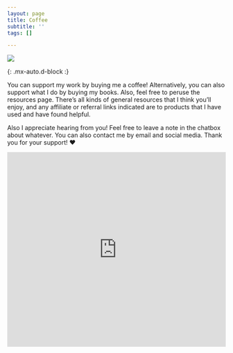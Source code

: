 ```yaml
---
layout: page
title: Coffee
subtitle: ''
tags: []

---
```

![](https://64.media.tumblr.com/1de6d34be41f8d194b31b470e2dc3093/tumblr_inline_o83tfwAYXz1reem51_250.png)

{: .mx-auto.d-block :}

You can support my work by buying me a coffee! Alternatively, you can also support what I do by buying my books. Also, feel free to peruse the resources page. There’s all kinds of general resources that I think you’ll enjoy, and any affiliate or referral links indicated are to products that I have used and have found helpful.

Also I appreciate hearing from you! Feel free to leave a note in the chatbox about whatever. You can also contact me by email and social media. Thank you for your support! ❤️

<iframe src="https://www3.cbox.ws/box/?boxid=3516103&boxtag=1nWV3Y" width="100%" height="450" allowtransparency="yes" allow="autoplay" frameborder="0" marginheight="0" marginwidth="0" scrolling="auto"></iframe>